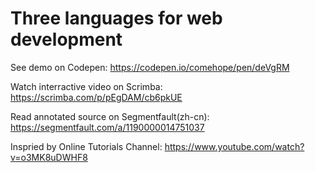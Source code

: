 # Three languages for web development

See demo on Codepen: https://codepen.io/comehope/pen/deVgRM

Watch interractive video on Scrimba: https://scrimba.com/p/pEgDAM/cb6pkUE

Read annotated source on Segmentfault(zh-cn): https://segmentfault.com/a/1190000014751037

Inspried by Online Tutorials Channel: https://www.youtube.com/watch?v=o3MK8uDWHF8
